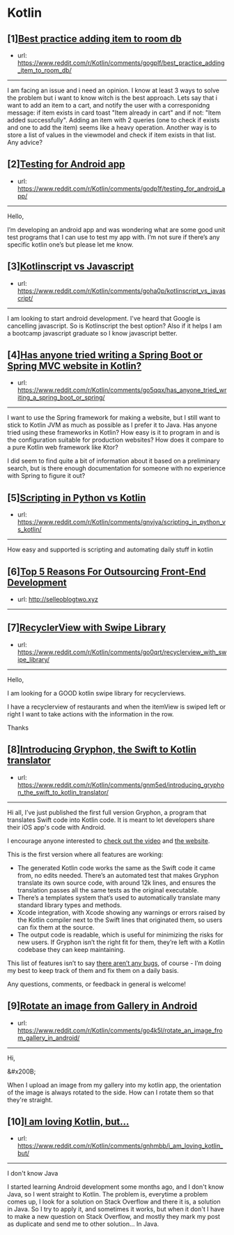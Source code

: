 # Kotlin
## [1][Best practice adding item to room db](https://www.reddit.com/r/Kotlin/comments/gogplf/best_practice_adding_item_to_room_db/)
- url: https://www.reddit.com/r/Kotlin/comments/gogplf/best_practice_adding_item_to_room_db/
---
I am facing an issue and i need an opinion. I know at least 3 ways to solve the problem but i want to know witch is the best approach. Lets say that i want to add an item to a cart, and notify the user with a corresponidng message: if item exists in card toast "Item already in cart" and if not: "Item added successfully". Adding an item with 2 queries (one to check if exists and one to add the item) seems like a heavy operation. Another way is to store a list of values in the viewmodel and check if item exists in that list. Any advice?
## [2][Testing for Android app](https://www.reddit.com/r/Kotlin/comments/godp1f/testing_for_android_app/)
- url: https://www.reddit.com/r/Kotlin/comments/godp1f/testing_for_android_app/
---
Hello,

I’m developing an android app and was wondering what are some good unit test programs that I can use to test my app with. I’m not sure if there’s any specific kotlin one’s but please let me know.
## [3][Kotlinscript vs Javascript](https://www.reddit.com/r/Kotlin/comments/goha0p/kotlinscript_vs_javascript/)
- url: https://www.reddit.com/r/Kotlin/comments/goha0p/kotlinscript_vs_javascript/
---
I am looking to start android development.
I've heard that Google is cancelling javascript. So is Kotlinscript the best option? Also if it helps I am a bootcamp javascript graduate so I know javascript better.
## [4][Has anyone tried writing a Spring Boot or Spring MVC website in Kotlin?](https://www.reddit.com/r/Kotlin/comments/go5qqx/has_anyone_tried_writing_a_spring_boot_or_spring/)
- url: https://www.reddit.com/r/Kotlin/comments/go5qqx/has_anyone_tried_writing_a_spring_boot_or_spring/
---
I want to use the Spring framework for making a website, but I still want to stick to Kotlin JVM as much as possible as I prefer it to Java. Has anyone tried using these frameworks in Kotlin? How easy is it to program in and is the configuration suitable for production websites? How does it compare to a pure Kotlin web framework like Ktor?

I did seem to find quite a bit of information about it based on a preliminary search, but is there enough documentation for someone with no experience with Spring to figure it out?
## [5][Scripting in Python vs Kotlin](https://www.reddit.com/r/Kotlin/comments/gnvjya/scripting_in_python_vs_kotlin/)
- url: https://www.reddit.com/r/Kotlin/comments/gnvjya/scripting_in_python_vs_kotlin/
---
How easy and supported is scripting and automating daily stuff in kotlin
## [6][Top 5 Reasons For Outsourcing Front-End Development](https://www.reddit.com/r/Kotlin/comments/gogyn8/top_5_reasons_for_outsourcing_frontend_development/)
- url: http://selleoblogtwo.xyz
---

## [7][RecyclerView with Swipe Library](https://www.reddit.com/r/Kotlin/comments/go0qrt/recyclerview_with_swipe_library/)
- url: https://www.reddit.com/r/Kotlin/comments/go0qrt/recyclerview_with_swipe_library/
---
Hello,

I am looking for a GOOD kotlin swipe library for recyclerviews.

I have a recyclerview of restaurants and when the itemView is swiped left or right I want to take actions with the information in the row.

Thanks
## [8][Introducing Gryphon, the Swift to Kotlin translator](https://www.reddit.com/r/Kotlin/comments/gnm5ed/introducing_gryphon_the_swift_to_kotlin_translator/)
- url: https://www.reddit.com/r/Kotlin/comments/gnm5ed/introducing_gryphon_the_swift_to_kotlin_translator/
---
Hi all, I’ve just published the first full version Gryphon, a program that translates Swift code into Kotlin code. It is meant to let developers share their iOS app's code with Android.

I encourage anyone interested to [check out the video](https://twitter.com/gryphonblog/status/1263233844519620610?s=20) and [the website](https://vinivendra.github.io/Gryphon/index.html).

This is the first version where all features are working:

* The generated Kotlin code works the same as the Swift code it came from, no edits needed. There’s an automated test that makes Gryphon translate its own source code, with around 12k lines, and ensures the translation passes all the same tests as the original executable.
* There’s a templates system that’s used to automatically translate many standard library types and methods.
* Xcode integration, with Xcode showing any warnings or errors raised by the Kotlin compiler next to the Swift lines that originated them, so users can fix them at the source.
* The output code is readable, which is useful for minimizing the risks for new users. If Gryphon isn’t the right fit for them, they’re left with a Kotlin codebase they can keep maintaining.

This list of features isn’t to say [there aren’t any bugs](https://github.com/vinivendra/Gryphon/issues), of course - I’m doing my best to keep track of them and fix them on a daily basis.

Any questions, comments, or feedback in general is welcome!
## [9][Rotate an image from Gallery in Android](https://www.reddit.com/r/Kotlin/comments/go4k5l/rotate_an_image_from_gallery_in_android/)
- url: https://www.reddit.com/r/Kotlin/comments/go4k5l/rotate_an_image_from_gallery_in_android/
---
Hi,

&amp;#x200B;

When I upload an image from my gallery into my kotlin app, the orientation of the image is always rotated to the side. How can I rotate them so that they're straight.
## [10][I am loving Kotlin, but...](https://www.reddit.com/r/Kotlin/comments/gnhmbb/i_am_loving_kotlin_but/)
- url: https://www.reddit.com/r/Kotlin/comments/gnhmbb/i_am_loving_kotlin_but/
---
I don't know Java

  


I started learning Android development some months ago, and I don't know Java, so I went straight to Kotlin. The problem is, everytime a problem comes up, I look for a solution on Stack Overflow and there it is, a solution in Java. So I try to apply it, and sometimes it works, but when it don't I have to make a new question on Stack Overflow, and mostly they mark my post as duplicate and send me to other solution... In Java.
